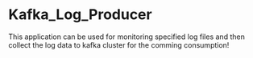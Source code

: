 # Kafka_Log_Producer
This application can be used for monitoring specified log files and then collect the log data to kafka cluster for the comming consumption!
